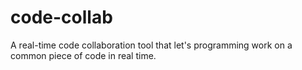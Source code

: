 # code-collab
A real-time code collaboration tool that let's programming work on a common piece of code in real time.

